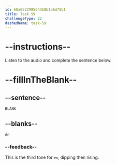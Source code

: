 ```yaml
---
id: 68a0522905643b8b1a6d75b1
title: Task 59
challengeType: 22
dashedName: task-59
---
```


<!-- (Audio) A: ěn -->

# --instructions--

Listen to the audio and complete the sentence below.

# --fillInTheBlank--

## --sentence--

`BLANK`

## --blanks--

`ěn`

### --feedback--

This is the third tone for `en`, dipping then rising.
